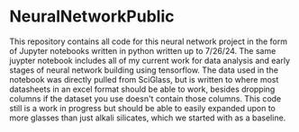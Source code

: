 # NeuralNetworkPublic

This repository contains all code for this neural network project in the form of Jupyter notebooks written in python written up to 7/26/24. The same juypter notebook includes all of my current work for data analysis and early stages of neural network building using tensorflow. The data used in the notebook was directly pulled from SciGlass, but is written to where most datasheets in an excel format should be able to work, besides dropping columns if the dataset you use doesn't contain those columns. This code still is a work in progress but should be able to easily expanded upon to more glasses than just alkali silicates, which we started with as a baseline.
